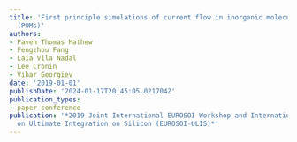 ```yaml
---
title: 'First principle simulations of current flow in inorganic molecules: polyoxometalates
  (POMs)'
authors:
- Paven Thomas Mathew
- Fengzhou Fang
- Laia Vila Nadal
- Lee Cronin
- Vihar Georgiev
date: '2019-01-01'
publishDate: '2024-01-17T20:45:05.021704Z'
publication_types:
- paper-conference
publication: '*2019 Joint International EUROSOI Workshop and International Conference
  on Ultimate Integration on Silicon (EUROSOI-ULIS)*'
---
```

